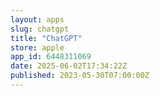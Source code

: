 ```yaml
---
layout: apps
slug: chatgpt
title: "ChatGPT"
store: apple
app_id: 6448311069
date: 2025-06-02T17:34:22Z
published: 2023-05-30T07:00:00Z
---
```

